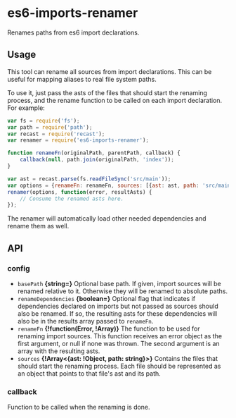 es6-imports-renamer
===================================

Renames paths from es6 import declarations.

## Usage

This tool can rename all sources from import declarations. This can be useful for mapping aliases to real file system paths.

To use it, just pass the asts of the files that should start the renaming process, and the rename function to be called on each import declaration. For example:

```javascript
var fs = require('fs');
var path = require('path');
var recast = require('recast');
var renamer = require('es6-imports-renamer');

function renameFn(originalPath, parentPath, callback) {
	callback(null, path.join(originalPath, 'index'));
}

var ast = recast.parse(fs.readFileSync('src/main'));
var options = {renameFn: renameFn, sources: [{ast: ast, path: 'src/main'}]};
renamer(options, function(error, resultAsts) {
	// Consume the renamed asts here.
});
```

The renamer will automatically load other needed dependencies and rename them as well.

## API

### config

- `basePath` **{string=}** Optional base path. If given, import sources will be renamed relative to it. Otherwise they will be renamed to absolute paths.
- `renameDependencies` **{boolean=}** Optional flag that indicates if dependencies declared on imports but not passed as sources should also be renamed. If so, the resulting asts for these dependencies will also be in the results array passed to `renameFn`.
- `renameFn` **{!function(Error, !Array)}** The function to be used for renaming import sources. This function receives an error object as the first argument, or null if none was thrown. The second argument is an array with the resulting asts.
- `sources` **{!Array<{ast: !Object, path: string}>}** Contains the files that should start the renaming process. Each file should be represented as an object that points to that file's ast and its path.

### callback
Function to be called when the renaming is done.
